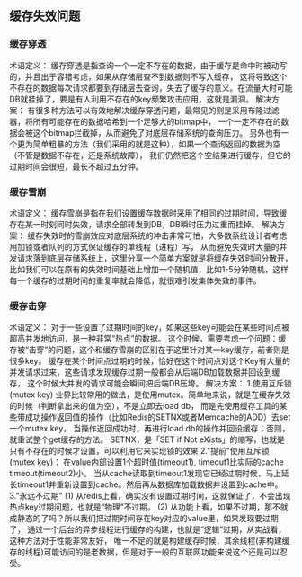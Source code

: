 
## 缓存失效问题

### 缓存穿透
术语定义：
     缓存穿透是指查询一个一定不存在的数据，由于缓存是命中时被动写的，并且出于容错考虑，如果从存储层查不到数据则不写入缓存，
     这将导致这个不存在的数据每次请求都要到存储层去查询，失去了缓存的意义。在流量大时可能DB就挂掉了，要是有人利用不存在的key频繁攻击应用，这就是漏洞。
解决方案：
     有很多种方法可以有效地解决缓存穿透问题，最常见的则是采用布隆过滤器，将所有可能存在的数据哈希到一个足够大的bitmap中，
     一个一定不存在的数据会被这个bitmap拦截掉，从而避免了对底层存储系统的查询压力。
     另外也有一个更为简单粗暴的方法（我们采用的就是这种），如果一个查询返回的数据为空（不管是数据不存在，还是系统故障），
     我们仍然把这个空结果进行缓存，但它的过期时间会很短，最长不超过五分钟。

### 缓存雪崩
术语定义：
     缓存雪崩是指在我们设置缓存数据时采用了相同的过期时间，导致缓存在某一时刻同时失效，请求全部转发到DB，DB瞬时压力过重而挂掉。
解决方案：
     缓存失效时的雪崩效应对底层系统的冲击非常可怕，大多数系统设计者考虑用加锁或者队列的方式保证缓存的单线程（进程）写，
     从而避免失效时大量的并发请求落到底层存储系统上，这里分享一个简单方案就是将缓存失效时间分散开，
     比如我们可以在原有的失效时间基础上增加一个随机值，比如1-5分钟随机，这样每一个缓存的过期时间的重复率就会降低，就很难引发集体失效的事件。

### 缓存击穿
术语定义：
     对于一些设置了过期时间的key，如果这些key可能会在某些时间点被超高并发地访问，是一种非常“热点”的数据。
     这个时候，需要考虑一个问题：缓存被“击穿”的问题，这个和缓存雪崩的区别在于这里针对某一key缓存，前者则是很多key。
     缓存在某个时间点过期的时候，恰好在这个时间点对这个Key有大量的并发请求过来，这些请求发现缓存过期一般都会从后端DB加载数据并回设到缓存，
     这个时候大并发的请求可能会瞬间把后端DB压垮。
解决方案：
     1.使用互斥锁(mutex key)
     业界比较常用的做法，是使用mutex。简单地来说，就是在缓存失效的时候（判断拿出来的值为空），不是立即去load db，
     而是先使用缓存工具的某些带成功操作返回值的操作（比如Redis的SETNX或者Memcache的ADD）去set一个mutex key，
     当操作返回成功时，再进行load db的操作并回设缓存；否则，就重试整个get缓存的方法。
     SETNX，是「SET if Not eXists」的缩写，也就是只有不存在的时候才设置，可以利用它来实现锁的效果
     2."提前"使用互斥锁(mutex key)：
     在value内部设置1个超时值(timeout1), timeout1比实际的cache timeout(timeout2)小。
     当从cache读取到timeout1发现它已经过期时候，马上延长timeout1并重新设置到cache。然后再从数据库加载数据并设置到cache中。
     3."永远不过期"
     (1) 从redis上看，确实没有设置过期时间，这就保证了，不会出现热点key过期问题，也就是“物理”不过期。
     (2) 从功能上看，如果不过期，那不就成静态的了吗？所以我们把过期时间存在key对应的value里，如果发现要过期了，
     通过一个后台的异步线程进行缓存的构建，也就是“逻辑”过期，从实战看，这种方法对于性能非常友好，
     唯一不足的就是构建缓存时候，其余线程(非构建缓存的线程)可能访问的是老数据，但是对于一般的互联网功能来说这个还是可以忍受。
